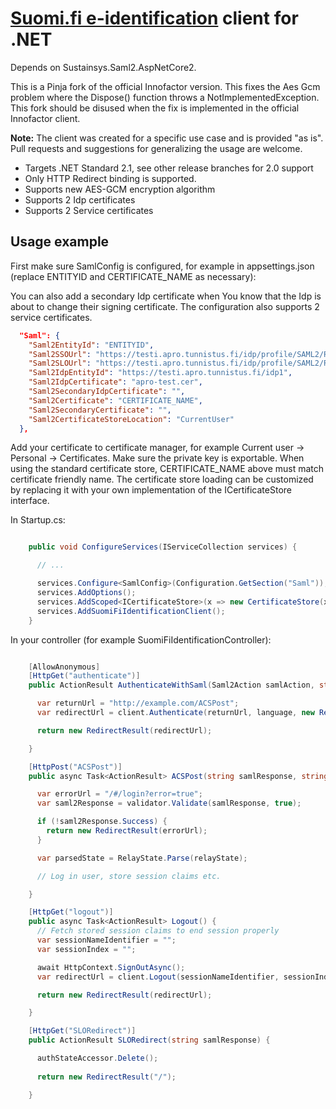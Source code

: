 ﻿# [Suomi.fi e-identification](https://esuomi.fi/suomi-fi-services/suomi-fi-e-identification/?lang=en) client for .NET

Depends on Sustainsys.Saml2.AspNetCore2.

This is a Pinja fork of the official Innofactor version. This fixes the Aes Gcm problem where the Dispose() function throws a NotImplementedException. This fork should be disused when the fix is implemented in the official Innofactor client.

**Note:**
The client was created for a specific use case and is provided "as is". Pull requests and suggestions for generalizing the usage are welcome.

* Targets .NET Standard 2.1, see other release branches for 2.0 support
* Only HTTP Redirect binding is supported. 
* Supports new AES-GCM encryption algorithm
* Supports 2 Idp certificates
* Supports 2 Service certificates

## Usage example 

First make sure SamlConfig is configured, for example in appsettings.json (replace ENTITYID and CERTIFICATE_NAME as necessary):

You can also add a secondary Idp certificate when You know that the Idp is about to change their signing certificate. 
The configuration also supports 2 service certificates.

```json
  "Saml": {
    "Saml2EntityId": "ENTITYID",
    "Saml2SSOUrl": "https://testi.apro.tunnistus.fi/idp/profile/SAML2/Redirect/SSO",
    "Saml2SLOUrl": "https://testi.apro.tunnistus.fi/idp/profile/SAML2/Redirect/SLO",
    "Saml2IdpEntityId": "https://testi.apro.tunnistus.fi/idp1",
    "Saml2IdpCertificate": "apro-test.cer",
    "Saml2SecondaryIdpCertificate": "",
    "Saml2Certificate": "CERTIFICATE_NAME",
    "Saml2SecondaryCertificate": "",
    "Saml2CertificateStoreLocation": "CurrentUser"
  },
```

Add your certificate to certificate manager, for example Current user -> Personal -> Certificates. 
Make sure the private key is exportable. When using the standard certificate store, 
CERTIFICATE_NAME above must match certificate friendly name. The certificate store loading can be customized by
replacing it with your own implementation of the ICertificateStore interface.

In Startup.cs:

```csharp

    public void ConfigureServices(IServiceCollection services) {

      // ...

      services.Configure<SamlConfig>(Configuration.GetSection("Saml"));
      services.AddOptions();
      services.AddScoped<ICertificateStore>(x => new CertificateStore(x.GetService<IOptions<SamlConfig>>().Value));
      services.AddSuomiFiIdentificationClient();
    }

```

In your controller (for example SuomiFiIdentificationController):
```csharp

    [AllowAnonymous]
    [HttpGet("authenticate")]
    public ActionResult AuthenticateWithSaml(Saml2Action samlAction, string language = "") {

      var returnUrl = "http://example.com/ACSPost";
      var redirectUrl = client.Authenticate(returnUrl, language, new RelayState(Saml2Action.Register, string.Empty, language));

      return new RedirectResult(redirectUrl);

    }

    [HttpPost("ACSPost")]
    public async Task<ActionResult> ACSPost(string samlResponse, string relayState = "") {

      var errorUrl = "/#/login?error=true";
      var saml2Response = validator.Validate(samlResponse, true);

      if (!saml2Response.Success) {
        return new RedirectResult(errorUrl);
      }

      var parsedState = RelayState.Parse(relayState);

      // Log in user, store session claims etc.

    }

    [HttpGet("logout")]
    public async Task<ActionResult> Logout() {
      // Fetch stored session claims to end session properly
      var sessionNameIdentifier = "";
      var sessionIndex = "";

      await HttpContext.SignOutAsync();
      var redirectUrl = client.Logout(sessionNameIdentifier, sessionIndex);

      return new RedirectResult(redirectUrl);

    }

    [HttpGet("SLORedirect")]
    public ActionResult SLORedirect(string samlResponse) {

      authStateAccessor.Delete();
      
      return new RedirectResult("/");

    }

```
